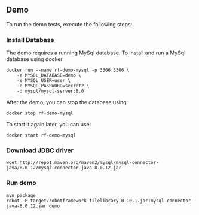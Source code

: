## Demo

To run the demo tests, execute the following steps:


### Install Database

The demo requires a running MySql database. To install and run a MySql database using docker

```
docker run --name rf-demo-mysql -p 3306:3306 \
	-e MYSQL_DATABASE=demo \
	-e MYSQL_USER=user \
	-e MYSQL_PASSWORD=secret2 \
	-d mysql/mysql-server:8.0
```

After the demo, you can stop the database using:

```
docker stop rf-demo-mysql
```

To start it again later, you can use:

```
docker start rf-demo-mysql
```

### Download JDBC driver

```
wget http://repo1.maven.org/maven2/mysql/mysql-connector-java/8.0.12/mysql-connector-java-8.0.12.jar
```

### Run demo

```
mvn package
robot -P target/robotframework-filelibrary-0.10.1.jar:mysql-connector-java-8.0.12.jar demo
```


